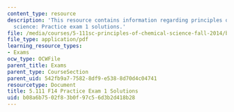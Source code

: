 ```yaml
---
content_type: resource
description: 'This resource contains information regarding principles of chemical
  science: Practice exam 1 solutions.'
file: /media/courses/5-111sc-principles-of-chemical-science-fall-2014/b08a6b7502f83b0f97c56d3b2d418b28_MIT5_111F14_PractExam1Sol.pdf
file_type: application/pdf
learning_resource_types:
- Exams
ocw_type: OCWFile
parent_title: Exams
parent_type: CourseSection
parent_uid: 542fb9a7-7582-8df9-e538-8d70d4c04741
resourcetype: Document
title: 5.111 F14 Practice Exam 1 Solutions
uid: b08a6b75-02f8-3b0f-97c5-6d3b2d418b28
---
```


